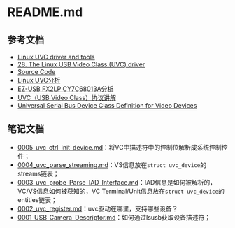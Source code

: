 # README.md

## 参考文档

* [Linux UVC driver and tools](http://www.ideasonboard.org/uvc/)
* [28. The Linux USB Video Class (UVC) driver](https://www.kernel.org/doc/html/v4.9/media/v4l-drivers/uvcvideo.html)
* [Source Code](https://github.com/torvalds/linux/tree/master/drivers/media/usb/uvc)
* [Linux UVC分析](https://my.oschina.net/u/2007478?tab=newest&catalogId=5662494)
* [EZ-USB FX2LP CY7C68013A分析](https://github.com/ZengjfOS/USB)
* [UVC（USB Video Class）协议讲解](https://blog.csdn.net/LinuxWorking/article/details/78419631)
* [Universal Serial Bus Device Class Definition for Video Devices](https://www.spinelelectronics.com/pdf/UVC%201.5%20Class%20specification.pdf)

## 笔记文档

* [0005_uvc_ctrl_init_device.md](0005_uvc_ctrl_init_device.md)：将VC中描述符中的控制位解析成系统控制控件；
* [0004_uvc_parse_streaming.md](0004_uvc_parse_streaming.md)：VS信息放在`struct uvc_device`的streams链表；
* [0003_uvc_probe_Parse_IAD_Interface.md](0003_uvc_probe_Parse_IAD_Interface.md)：IAD信息是如何被解析的，VC/VS信息如何被获知的，VC Terminal/Unit信息放在`struct uvc_device`的entities链表；
* [0002_uvc_register.md](0002_uvc_register.md)：uvc驱动在哪里，支持哪些设备？
* [0001_USB_Camera_Descriptor.md](0001_USB_Camera_Descriptor.md)：如何通过lsusb获取设备描述符；